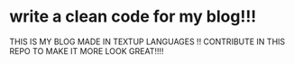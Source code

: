 # write a clean code for my blog!!!
THIS IS MY BLOG MADE IN TEXTUP LANGUAGES !!
CONTRIBUTE IN THIS REPO TO MAKE IT MORE LOOK GREAT!!!!
